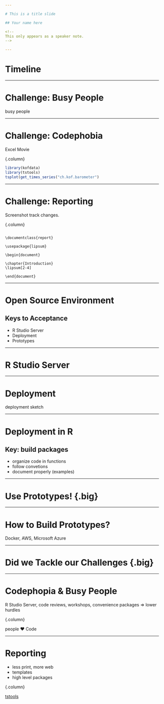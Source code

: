 ```yaml
---

# This is a title slide

## Your name here

<!--
This only appears as a speaker note.
-->

---
```


# Timeline

---

# Challenge: Busy People

busy people

---

# Challenge: Codephobia


Excel Movie

{.column}

```R
library(kofdata)
library(tstools)
tsplot(get_times_series("ch.kof.barometer")

```

---

# Challenge: Reporting


Screenshot track changes.

{.column}

```

\documentclass{report}
 
\usepackage{lipsum}  
 
\begin{document}
 
\chapter{Introduction}
\lipsum[2-4]
 
\end{document}

```

---

# Open Source Environment

## Keys to Acceptance 

- R Studio Server
- Deployment
- Prototypes

---

# R Studio Server

---

# Deployment

deployment sketch

---

# Deployment in R

## Key: build packages 

- organize code in functions
- follow convetions
- document properly (examples)

--- 

# Use Prototypes! {.big}

---

# How to Build Prototypes?

Docker, AWS, Microsoft Azure 

--- 

# Did we Tackle our Challenges {.big}

--- 

# Codephopia & Busy People


R Studio Server, code reviews, workshops,
convenience packages => lower hurdles

{.column}

people :heart: Code


--- 

# Reporting

- less print, more web
- templates 
- high level packages


{.column}

[tstools](https://cran.r-project.org/web/packages/tstools/vignettes/tstools.html)











